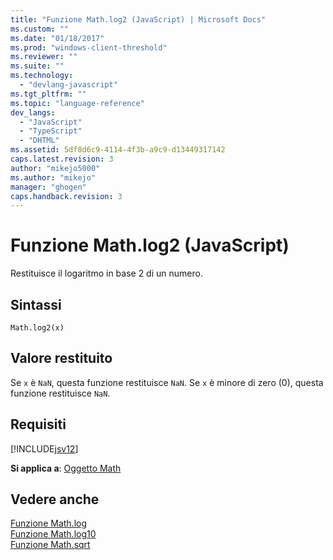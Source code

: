 ```yaml
---
title: "Funzione Math.log2 (JavaScript) | Microsoft Docs"
ms.custom: ""
ms.date: "01/18/2017"
ms.prod: "windows-client-threshold"
ms.reviewer: ""
ms.suite: ""
ms.technology: 
  - "devlang-javascript"
ms.tgt_pltfrm: ""
ms.topic: "language-reference"
dev_langs: 
  - "JavaScript"
  - "TypeScript"
  - "DHTML"
ms.assetid: 5df8d6c9-4114-4f3b-a9c9-d13449317142
caps.latest.revision: 3
author: "mikejo5000"
ms.author: "mikejo"
manager: "ghogen"
caps.handback.revision: 3
---
```

# Funzione Math.log2 (JavaScript)
Restituisce il logaritmo in base 2 di un numero.  
  
## Sintassi  
  
```  
Math.log2(x)   
```  
  
## Valore restituito  
 Se `x` è `NaN`, questa funzione restituisce `NaN`.  Se `x` è minore di zero \(0\), questa funzione restituisce `NaN`.  
  
## Requisiti  
 [!INCLUDE[jsv12](../../javascript/reference/includes/jsv12-md.md)]  
  
 **Si applica a**: [Oggetto Math](../../javascript/reference/math-object-javascript.md)  
  
## Vedere anche  
 [Funzione Math.log](../../javascript/reference/math-log-function-javascript.md)   
 [Funzione Math.log10 ](../../javascript/reference/math-log10-function-javascript.md)   
 [Funzione Math.sqrt](../../javascript/reference/math-sqrt-function-javascript.md)